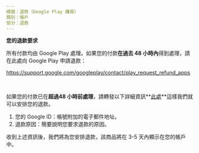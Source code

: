 ```yaml
---
標題：退款（Google Play 購買）
類別：帳戶
部分：退款
---
```

**您的退款要求**


所有付款均由 Google Play 處理。如果您的付款**在過去 48 小時內**得到處理，請在此處向 Google Play 申請退款：


<https://support.google.com/googleplay/contact/play_request_refund_apps>


 


如果您的付款已在**超過48 小時前處理**，請轉發以下詳細資訊**[此處](https://help.Studycat.com/hc/en-gb/requests/new )**這樣我們就可以安排您的退款。


1. 您的 Google ID：帳號附加的電子郵件地址。
2. 退款原因：簡要說明您要求退款的原因。


收到上述資訊後，我們將為您安排退款，該商品將在 3\-5 天內顯示在您的帳戶中。